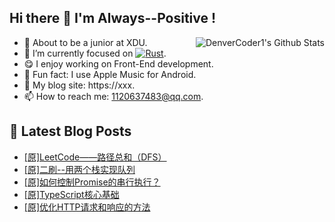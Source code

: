 ## Hi there 👋 I'm Always--Positive !
<div>
  <img alt="DenverCoder1's Github Stats" src="https://denvercoder1-github-readme-stats.vercel.app/api?username=qq1120637483&show_icons=true&count_private=true&theme=react&hide_border=true&hide_title=true&bg_color=1F222E&title_color=F85D7F&icon_color=F8D866" align= "right" />

- 🎒 About to be a junior at XDU. 
- 🔬 I’m currently focused on [![Rust](https://img.shields.io/badge/Rust-000000?logo=rust)](https://). 
- 😋 I enjoy working on Front-End development.
- 🎵 Fun fact: I use Apple Music for Android.
- 📝 My blog site: https://xxx.
- 📫 How to reach me:  1120637483@qq.com.
</div>  


## 📕 Latest Blog Posts

<!-- BLOG-POST-LIST:START -->
- [[原]LeetCode——路径总和（DFS）](https://blog.csdn.net/sinat_41696687/article/details/120468160)
- [[原]二刷--用两个栈实现队列](https://blog.csdn.net/sinat_41696687/article/details/120467253)
- [[原]如何控制Promise的串行执行？](https://blog.csdn.net/sinat_41696687/article/details/120447333)
- [[原]TypeScript核心基础](https://blog.csdn.net/sinat_41696687/article/details/120428721)
- [[原]优化HTTP请求和响应的方法](https://blog.csdn.net/sinat_41696687/article/details/120396045)
<!-- BLOG-POST-LIST:END -->









